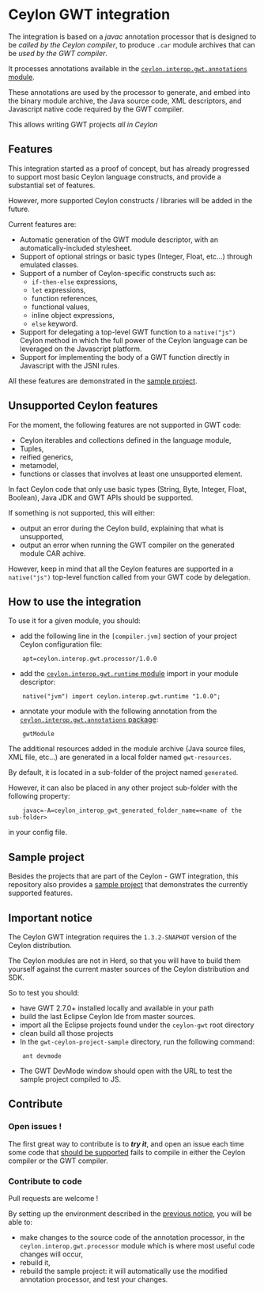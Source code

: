 # Ceylon GWT integration

The integration is based on a *javac* annotation processor that is designed
to be *called by the Ceylon compiler*, to produce `.car` module archives
that can be *used by the GWT compiler*.

It processes annotations available in the
[`ceylon.interop.gwt.annotations` module](./ceylon.interop.gwt.annotations/source/ceylon/interop/gwt/annotations/module.ceylon).

These annotations are used by the processor to generate, and embed into
the binary module archive, the Java source code, XML descriptors, 
and Javascript native code required by the GWT compiler.

This allows writing GWT projects *all in Ceylon*

## Features

This integration started as a proof of concept, but has already progressed to
support most basic Ceylon language constructs, and provide a substantial
set of features.

However, more supported Ceylon constructs / libraries will be added in the future.
    
Current features are:
- Automatic generation of the GWT module descriptor, with an automatically-included stylesheet.
- Support of optional strings or basic types (Integer, Float, etc...) through emulated classes.
- Support of a number of Ceylon-specific constructs such as:
    - `if-then-else` expressions,
    - `let` expressions,
    - function references,
    - functional values,
    - inline object expressions,
    - `else` keyword.
- Support for delegating a top-level GWT function to a `native("js")` Ceylon method
in which the full power of the Ceylon language can be leveraged on the Javascript
platform.
- Support for implementing the body of a GWT function directly in Javascript
with the JSNI rules.

All these features are demonstrated in the [sample project](#sample-project).

## Unsupported Ceylon features

For the moment, the following features are not supported in GWT code:
- Ceylon iterables and collections defined in the language module,
- Tuples,
- reified generics,
- metamodel,
- functions or classes that involves at least one unsupported element.

In fact Ceylon code that only use basic types (String, Byte, Integer, Float, Boolean),
Java JDK and GWT APIs should be supported.

If something is not supported, this will either:
- output an error during the Ceylon build, explaining that what is unsupported,
- output an error when running the GWT compiler on the generated module CAR achive.

However, keep in mind that all the Ceylon features are supported in a `native("js")`
top-level function called from your GWT code by delegation.

## How to use the integration

To use it for a given module, you should:
- add the following line in the `[compiler.jvm]` section of your project 
Ceylon configuration file:
```
    apt=ceylon.interop.gwt.processor/1.0.0
```
- add the [`ceylon.interop.gwt.runtime` module](./ceylon.interop.gwt.runtime/source/ceylon/interop/gwt/runtime/module.ceylon) import in your module descriptor:
```
    native("jvm") import ceylon.interop.gwt.runtime "1.0.0";
```
- annotate your module with the following annotation from the
[`ceylon.interop.gwt.annotations` package](./ceylon.interop.gwt.annotations/source/ceylon/interop/gwt/annotations/package.ceylon):
```
    gwtModule
```

The additional resources added in the module archive (Java source files, XML file, etc...) are generated in a local
folder named `gwt-resources`.

By default, it is located in a sub-folder of the project named `generated`.

However, it can also be placed in any other project sub-folder with the following
property:
    
```
    javac=-A=ceylon_interop_gwt_generated_folder_name=<name of the sub-folder>
```
in your config file.

## Sample project

Besides the projects that are part of the Ceylon - GWT integration,
this repository also provides a [sample project](./gwt-ceylon-project-sample) that
demonstrates the currently supported features.

## Important notice

The Ceylon GWT integration requires the `1.3.2-SNAPHOT` version of the Ceylon distribution.

The Ceylon modules are not in Herd, so that you will have to build them yourself against the current
master sources of the Ceylon distribution and SDK.

So to test you should:
- have GWT 2.7.0+ installed locally and available in your path 
- build the last Eclipse Ceylon Ide from master sources.
- import all the Eclipse projects found under the `ceylon-gwt` root directory
- clean build all those projects
- In the `gwt-ceylon-project-sample` directory, run the following command:
```
    ant devmode
```
- The GWT DevMode window should open with the URL to test the sample project compiled to JS.

## Contribute

### Open issues !

The first great way to contribute is to __*try it*__, and open an issue each time
some code that [should be supported](#unsupported-ceylon-features) fails to compile
in either the Ceylon compiler or the GWT compiler.

### Contribute to code

Pull requests are welcome !

By setting up the environment described in the [previous notice](important-notice), you
will be able to:
- make changes to the source code of the annotation processor,
in the `ceylon.interop.gwt.processor` module which is where most useful code changes
will occur,
- rebuild it,
- rebuild the sample project: it will automatically use the modified annotation processor,
and test your changes. 

